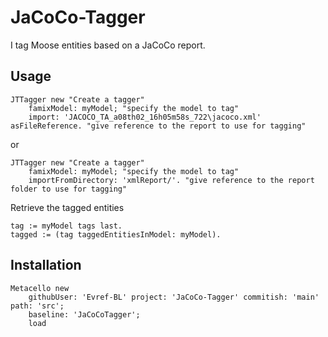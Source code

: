 # JaCoCo-Tagger

I tag Moose entities based on a JaCoCo report.

## Usage

```st
JTTagger new "Create a tagger"
	famixModel: myModel; "specify the model to tag"
	import: 'JACOCO_TA_a08th02_16h05m58s_722\jacoco.xml' asFileReference. "give reference to the report to use for tagging"
```
or 

```st
JTTagger new "Create a tagger"
	famixModel: myModel; "specify the model to tag"
	importFromDirectory: 'xmlReport/'. "give reference to the report folder to use for tagging"
```

Retrieve the tagged entities

```st
tag := myModel tags last.
tagged := (tag taggedEntitiesInModel: myModel).
```

## Installation

```st
Metacello new
    githubUser: 'Evref-BL' project: 'JaCoCo-Tagger' commitish: 'main' path: 'src';
    baseline: 'JaCoCoTagger';
    load
```
